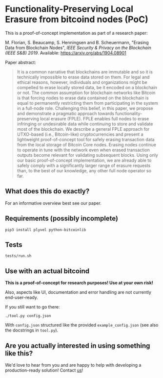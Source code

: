 # Functionality-Preserving Local Erasure from bitcoind nodes (PoC)

This is a proof-of-concept implementation as part of a research paper:

M. Florian, S. Beaucamp, S. Henningsen and B. Scheuermann, "Erasing Data from Blockchain Nodes", *IEEE Security & Privacy on the Blockchain (IEEE S&B) 2019*. Available: https://arxiv.org/abs/1904.08901

Paper abstract:

> It is a common narrative that blockchains are immutable and so it is technically impossible to erase data stored on them. For legal and ethical reasons, however, individuals and organizations might be compelled to erase locally stored data, be it encoded on a blockchain or not. The common assumption for blockchain networks like Bitcoin is that forcing nodes to erase data contained on the blockchain is equal to permanently restricting them from participating in the system in a full-node role. Challenging this belief, in this paper, we propose and demonstrate a pragmatic approach towards functionality-preserving local erasure (FPLE). FPLE enables full nodes to erase infringing or undesirable data while continuing to store and validate most of the blockchain. We describe a general FPLE approach for UTXO-based (i.e., Bitcoin-like) cryptocurrencies and present a lightweight proof-of-concept tool for safely erasing transaction data from the local storage of Bitcoin Core nodes. Erasing nodes continue to operate in tune with the network even when erased transaction outputs become relevant for validating subsequent blocks. Using only our basic proof-of-concept implementation, we are already able to safely comply with a significantly larger range of erasure requests than, to the best of our knowledge, any other full node operator so far.

## What does this do exactly?

For an informative overview best see our paper.

## Requirements (possibly incomplete)

```
pip3 install plyvel python-bitcoinlib
```

## Tests

```
tests/run.sh
```

## Use with an actual bitcoind

**This is a proof-of-concept for research purposes! Use at your own risk!**

Also, aspects like UI, documentation and error handling are not currently end-user-ready.

If you still want to go there:

```
./tool.py config.json
```

With `config.json` structured like the provided `example_config.json` (see also the docstrings in `tool.py`).

## Are you actually interested in using something like this?

We'd love to hear from you and are happy to help with developing a production-ready solution! Contact [us](https://weizenbaum-institut.de/en/research/rg17/)!
